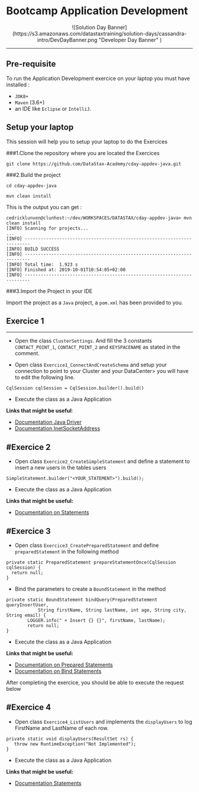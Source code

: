 # Bootcamp Application Development

<center>![Solution Day Banner](https://s3.amazonaws.com/datastaxtraining/solution-days/cassandra-intro/DevDayBanner.png "Developer Day Banner" )</center>

----

## Pre-requisite

To run the Application Development exercice on your laptop you must have installed : 
- `JDK8+`
- `Maven` (3.6+) 
- an IDE like `Eclipse` or `IntelliJ`.


## Setup your laptop

This session will help you to setup your laptop to do the Exercices

###1.Clone the repository where you are located the Exercices

```
git clone https://github.com/DataStax-Academy/cday-appdev-java.git
```

###2.Build the project

```
cd cday-appdev-java

mvn clean install
```


This is the output you can get : 
```
cedricklunven@clunhost:~/dev/WORKSPACES/DATASTAX/cday-appdev-java> mvn clean install
[INFO] Scanning for projects...
...
[INFO] ------------------------------------------------------------------------
[INFO] BUILD SUCCESS
[INFO] ------------------------------------------------------------------------
[INFO] Total time:  1.923 s
[INFO] Finished at: 2019-10-01T10:54:05+02:00
[INFO] ------------------------------------------------------------------------
```


###3.Import the Project in your IDE

Import the project as a `Java` project, a `pom.xml` has been provided to you.


## Exercice 1
----


* Open the class `ClusterSettings`. And fill the 3 constants `CONTACT_POINT_1`, `CONTACT_POINT_2` and `KEYSPACENAME` as stated in the comment. 

* Open class `Exercice1_ConnectAndCreateSchema` and setup your connection to point to your Cluster and your DataCenter> you will have to edit the following line.

```
CqlSession cqlSession = CqlSession.builder().build()
```

* Execute the class as a Java Application


**Links that might be useful**:
- [Documentation Java Driver](https://docs.datastax.com/en/developer/java-driver/latest/manual/core)
- [Documentation InetSocketAddress](https://docs.oracle.com/en/java/javase/12/docs/api/java.base/java/net/InetSocketAddress.html)

#Exercice 2
----

* Open class `Exercice2_CreateSimpleStatement` and define a statement to insert a new users in the tables users

```
SimpleStatement.builder("<YOUR_STATEMENT>").build();
```

* Execute the class as a Java Application


**Links that might be useful:**
 * [Documentation on Statements](https://docs.datastax.com/en/developer/java-driver/latest/manual/core/statements/simple/)



#Exercice 3
----

* Open class `Exercice3_CreatePreparedStatement` and define `preparedStatement` in the following method

```
private static PreparedStatement prepareStatementOnce(CqlSession cqlSession) {
  return null;
}
```

* Bind the parameters to create a `BoundStatement` in the method 

```
private static BoundStatement bindQuery(PreparedStatement queryInsertUser, 
            String firstName, String lastName, int age, String city, String email) {
        LOGGER.info(" + Insert {} {}", firstName, lastName);
        return null;
}
```

* Execute the class as a Java Application

**Links that might be useful:**
 * [Documentation on Prepared Statements](https://docs.datastax.com/en/developer/java-driver/4.2/manual/core/statements/prepared/#preparing)
 * [Documentation on Bind Statements](https://docs.datastax.com/en/developer/java-driver/4.2/manual/core/statements/prepared/#parameters-and-binding)

After completing the exercice, you should be able to execute the request below

#Exercice 4
----

* Open class `Exercice4_ListUsers` and implements the `displayUsers` to log FirstName and LastName of each row.

```
private static void displayUsers(ResultSet rs) {
   throw new RuntimeException("Not Implemented");
}
```

* Execute the class as a Java Application

**Links that might be useful:**
 * [Documentation Statements](https://docs.datastax.com/en/developer/java-driver/4.2/manual/core/#running-queries)

 


